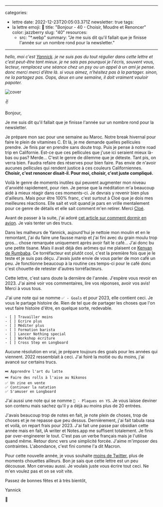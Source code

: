 
---
categories:
- lettre
date: 2022-12-23T20:05:03.371Z
newsletter: true
tags:
- la lettre
emoji: 💌
title: "Bonjour - 40 - Choisir, Moudre et Renoncer"
color: jazzberry
slug: "40"
resources:
  - src: "*.webp"
summary: "Je me suis dit qu'il fallait que je finisse l'année sur un nombre rond pour la newsletter."
---
*hello, moi c'est [Yannick](https://yannickschutz.com). je ne suis pas du tout régulier dans cette lettre et c'est peut-être tant mieux. je ne sais pas pourquoi je l'écris, souvent vous, lecteur, remplacez une séance chez un psy ou un appel à un ami je pense. donc merci merci d’être là. si vous aimez, n’hésitez pas à la partager. sinon, ne la partagez pas. Oops, deux en une semaine, il doit vraiment vouloir papoter.*

 ![cover](cover) 

✌️

Bonjour,

Je me suis dit qu'il fallait que je finisse l'année sur un nombre rond pour la newsletter.

Je prépare mon sac pour une semaine au Maroc. Notre break hivernal pour faire le plein de vitamines C. Et là, je me demande quelles pellicules prendre. Je finis par en prendre sans doute trop. Puis je pense à notre road trip en Californie. Est-ce que ces pellicules que j'use ici seraient mieux là-bas ou pas? Merde... C'est le genre de dilemme que je déteste. Tant pis, on verra bien. Faudra refaire des réserves pour bien faire. Pas envie de n'avoir aucunes pellicules qui rendent justice à ces couleurs Californiennes. **Choisir, c'est renoncer disait-il. Pour moi, choisir, c'est juste compliqué.**

Voilà le genre de moments inutiles qui peuvent augmenter mon niveau d'anxiété rapidement, pour rien. Je pense que la méditation m'a beaucoup aidé à mieux réagir dans ces moments-ci. Je devrais y revenir bien plus d'ailleurs. Mais pour être 100% franc, c'est surtout à Cloé que je dois mes meilleures réactions. Elle sait et voit quand je pars en vrille mentalement pour ce genre de détails et elle sait comment m'en retirer. Merci [Cloé](https://instagram.com/le.murmure.des.feuilles).

Avant de passer à la suite, j'ai adoré [cet article sur comment dormir en avion](https://www.washingtonpost.com/graphics/2020/travel/airplane-sleeping-positions-encyclopedia/). Je vais tenter un des trucs.

Dans les malheurs de Yannick, aujourd'hui je nettoie mon moulin et en le remontant, j'ai du faire une fausse manip et j'ai fini avec du grain moulu trop gros... chose remarquée uniquement après avoir fait le café... J'ai donc bu une petite tisane. Mais il avait déjà des arômes qui me plaisent ce [Kenyan de Rumbaba](https://rumbaba.nl/products/kenya-ab-ndumberi-filter-coffee). Ce torréfacteur est plutôt cool, c'est la première fois que je le teste et je suis pas déçu. J'avais juste envie de vous parler de mon café un peu. Je fonctionne beaucoup à la routine ces temps-ci pour le café donc c'est chouette de retester d'autres torréfacteurs.

Cette lettre, c'est sans doute la dernière de l'année. J'espère vous revoir en 2023. J'ai aimé voir vos commentaires, lire vos réponses, avoir vos avis! Merci à vous tous.

J'ai une note qui se nomme `✅ - Goals` et pour 2023, elle contient ceci. Je vous le partage histoire de. Rien de tel que de partager les choses que l'on veut faire histoire d'être, en quelque sorte, redevable. 

```
- [ ] Travailler moins
- [ ] Ecrire plus
- [ ] Méditer plus
- [ ] Formation barista
- [ ] Lancer Nothing special
- [ ] Workshop écriture
- [ ] Cross Step en Longboard
```

Aucune résolution en vrai, je prépare toujours des goals pour les années qui viennent. 2022 ressemblait à ceci. J'ai foiré la moitié ou du moins, j'ai avancé sur certains trucs.

```
⏭️ Apprendre l'art du latte
⏭️ Faire des rolls à l'aise au Nikonos
✅ Un zine en vente
✅ Continuer la natation
✅ S'amuser en Longboard
```

J'ai aussi une note qui se nomme `🚗 - Plaques en YS`. Je vous laisse deviner son contenu mais sachez qu'il y a déjà au moins plus de 20 entrées.

J'avais beaucoup trop de notes en fait, je note plein de choses, trop de choses et je ne repasse que peu dessus. Dernièrement, j'ai fait tabula rasa et voilà, on repart frais pour 2023. J'ai fait une passe par obsidian cette année mais en fait, iA writer et Notes.app me suffisent totalement. Je finis par over-engineerer le tout. C'est pas un verbe français mais je l'utilise quand même. Retour donc vers une simplicité forcée. J'aime m'imposer des contraintes. L'abondance, c'est fini comme l'a dit Macron.

Pour cette nouvelle année, je vous souhaite [moins de Twitter](https://glass.photo/highlights/glass-is-leaving-twitter), plus de moments chouettes ailleurs. Bon je sais que cette lettre est un peu décousue. Mon cerveau aussi. Je voulais juste vous écrire tout ceci. Ne m'en voulez pas et on se voit vite.

Passez de bonnes fêtes et à très bientôt,

Yannick

💌

